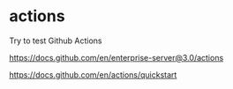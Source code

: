 # actions
Try to test Github Actions

https://docs.github.com/en/enterprise-server@3.0/actions

https://docs.github.com/en/actions/quickstart
